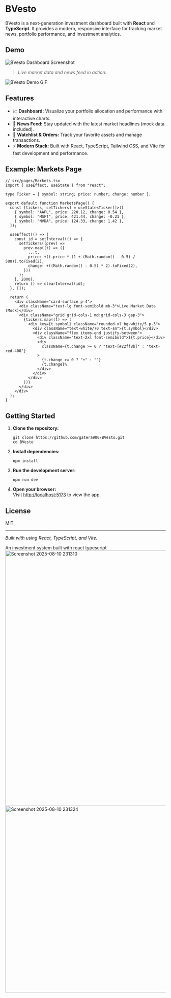 
# BVesto

BVesto is a next-generation investment dashboard built with **React** and **TypeScript**. It provides a modern, responsive interface for tracking market news, portfolio performance, and investment analytics.

## Demo

![BVesto Dashboard Screenshot](./screenshots/dashboard.png)

> _Live market data and news feed in action:_

![BVesto Demo GIF](./screenshots/demo.gif)

## Features

- 📈 **Dashboard:** Visualize your portfolio allocation and performance with interactive charts.
- 📰 **News Feed:** Stay updated with the latest market headlines (mock data included).
- 💼 **Watchlist & Orders:** Track your favorite assets and manage transactions.
- ⚡ **Modern Stack:** Built with React, TypeScript, Tailwind CSS, and Vite for fast development and performance.

## Example: Markets Page

```tsx
// src/pages/Markets.tsx
import { useEffect, useState } from "react";

type Ticker = { symbol: string; price: number; change: number };

export default function MarketsPage() {
  const [tickers, setTickers] = useState<Ticker[]>([
    { symbol: "AAPL", price: 220.12, change: 0.54 },
    { symbol: "MSFT", price: 421.44, change: -0.21 },
    { symbol: "NVDA", price: 124.33, change: 1.42 },
  ]);

  useEffect(() => {
    const id = setInterval(() => {
      setTickers((prev) =>
        prev.map((t) => ({
          ...t,
          price: +(t.price * (1 + (Math.random() - 0.5) / 500)).toFixed(2),
          change: +((Math.random() - 0.5) * 2).toFixed(2),
        }))
      );
    }, 2000);
    return () => clearInterval(id);
  }, []);

  return (
    <div className="card-surface p-4">
      <div className="text-lg font-semibold mb-3">Live Market Data (Mock)</div>
      <div className="grid grid-cols-1 md:grid-cols-3 gap-3">
        {tickers.map((t) => (
          <div key={t.symbol} className="rounded-xl bg-white/5 p-3">
            <div className="text-white/70 text-sm">{t.symbol}</div>
            <div className="flex items-end justify-between">
              <div className="text-2xl font-semibold">${t.price}</div>
              <div
                className={t.change >= 0 ? "text-[#22ff8b]" : "text-red-400"}
              >
                {t.change >= 0 ? "+" : ""}
                {t.change}%
              </div>
            </div>
          </div>
        ))}
      </div>
    </div>
  );
}
```

## Getting Started

1. **Clone the repository:**

   ```
   git clone https://github.com/gatera900/BVesto.git
   cd BVesto
   ```

2. **Install dependencies:**

   ```
   npm install
   ```

3. **Run the development server:**

   ```
   npm run dev
   ```

4. **Open your browser:**  
   Visit [http://localhost:5173](http://localhost:5173) to view the app.

## License

MIT

---

_Built with using React, TypeScript, and Vite._

An investment system built with react typescript
<img width="1884" height="799" alt="Screenshot 2025-08-10 231310" src="https://github.com/user-attachments/assets/b1b7e80b-6798-4b33-ac21-758a93fee00f" />
<img width="1853" height="584" alt="Screenshot 2025-08-10 231324" src="https://github.com/user-attachments/assets/85df2e19-d40b-4ab2-9750-96a7c7cc2787" />
